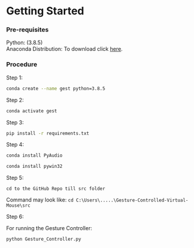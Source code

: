 # Getting Started

  ### Pre-requisites
  
  Python: (3.8.5)<br>
  Anaconda Distribution: To download click [here](https://www.anaconda.com/products/individual).
  
  ### Procedure

  Step 1: 
  ```bash
  conda create --name gest python=3.8.5
  ```
  
  Step 2:
  ```bash
  conda activate gest
  ```
  
  Step 3:
  ```bash
  pip install -r requirements.txt
  ```
  
  Step 4:
  ```bash 
  conda install PyAudio
  ```
  ```bash 
  conda install pywin32
  ```
  
  Step 5:
  ``` 
  cd to the GitHub Repo till src folder
  ```
  Command may look like: `cd C:\Users\.....\Gesture-Controlled-Virtual-Mouse\src`
  
  Step 6:
  
  For running the Gesture Controller:
  ```bash 
  python Gesture_Controller.py
  ```
